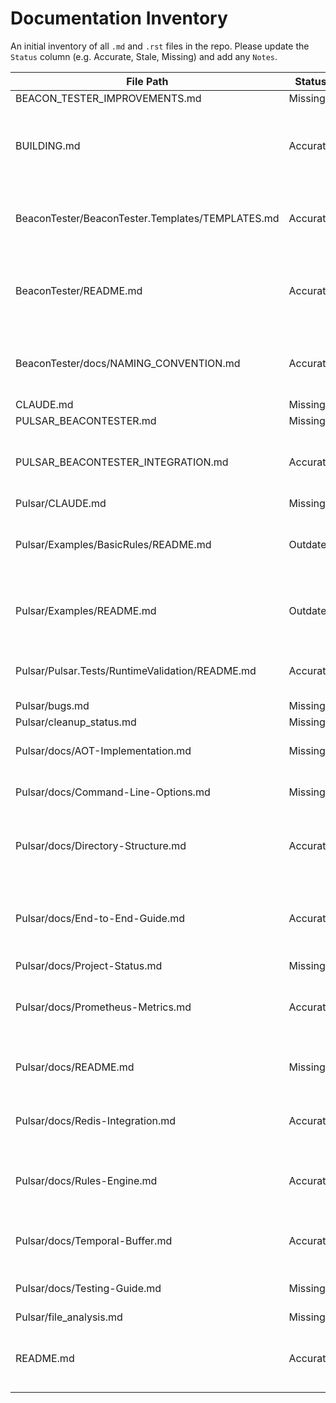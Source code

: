 # Documentation Inventory

An initial inventory of all `.md` and `.rst` files in the repo. Please update the `Status` column (e.g. Accurate, Stale, Missing) and add any `Notes`.

| File Path                                                          | Status | Notes |
| ------------------------------------------------------------------ | ------ | ----- |
| BEACON_TESTER_IMPROVEMENTS.md                                      | Missing  | Removed                                           |
| BUILDING.md                                                        | Accurate | Reflects current MSBuild system (reviewed: OK) |
| BeaconTester/BeaconTester.Templates/TEMPLATES.md                   | Accurate | Template docs up-to-date (reviewed: OK) |
| BeaconTester/README.md                                             | Accurate | Updated to MSBuild-based workflow (reviewed: OK)  |
| BeaconTester/docs/NAMING_CONVENTION.md                             | Accurate | Naming conventions are current (reviewed: OK) |
| CLAUDE.md                                                          | Missing  | Removed                                           |
| PULSAR_BEACONTESTER.md                                             | Missing  | Removed                                           |
| PULSAR_BEACONTESTER_INTEGRATION.md                                 | Accurate | Updated to MSBuild targets (reviewed: OK)         |
| Pulsar/CLAUDE.md                                                   | Missing  | Removed                                           |
| Pulsar/Examples/BasicRules/README.md                               | Outdated | Directory no longer exists - moved to rules/ structure |
| Pulsar/Examples/README.md                                          | Outdated | Directory no longer exists - moved to rules/ structure |
| Pulsar/Pulsar.Tests/RuntimeValidation/README.md                    | Accurate | Test docs up-to-date (reviewed: OK) |
| Pulsar/bugs.md                                                     | Missing  | Removed                                           |
| Pulsar/cleanup_status.md                                           | Missing  | Removed                                           |
| Pulsar/docs/AOT-Implementation.md                                  | Missing  | Removed due to consolidation   |
| Pulsar/docs/Command-Line-Options.md                                | Missing  | Removed due to consolidation   |
| Pulsar/docs/Directory-Structure.md                                 | Accurate | Updated to include build directory and CLI workflows |
| Pulsar/docs/End-to-End-Guide.md                                    | Accurate | Updated to manual dotnet CLI and streamlined workflow |
| Pulsar/docs/Project-Status.md                                      | Missing  | Removed                                           |
| Pulsar/docs/Prometheus-Metrics.md                                  | Accurate | Metrics integration current (reviewed: OK) |
| Pulsar/docs/README.md                                              | Missing  | Removed duplicate of top-level README |
| Pulsar/docs/Redis-Integration.md                                   | Accurate | Integration details valid (reviewed: OK) |
| Pulsar/docs/Rules-Engine.md                                        | Accurate | Engine description current (reviewed: OK) |
| Pulsar/docs/Temporal-Buffer.md                                     | Accurate | Content up-to-date (reviewed: OK) |
| Pulsar/docs/Testing-Guide.md                                       | Missing  | Removed due to consolidation   |
| Pulsar/file_analysis.md                                            | Missing  | Removed                                           |
| README.md                                                          | Accurate | Updated for MSBuild focus (reviewed: OK)          |
